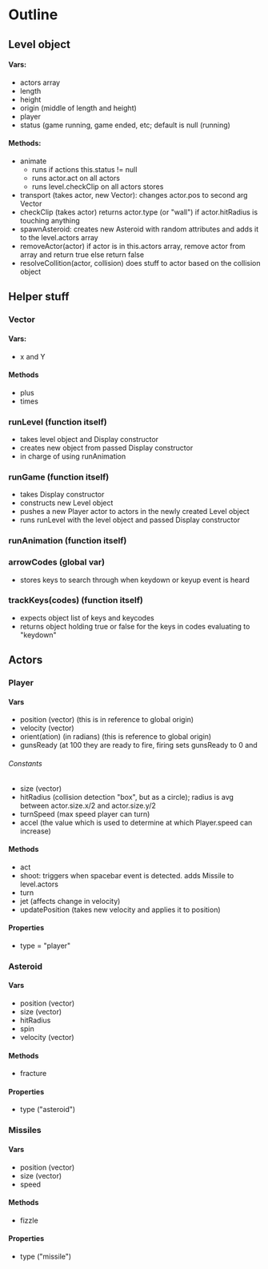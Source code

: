 # Outline
## Level object
#### Vars:
* actors array
* length
* height
* origin (middle of length and height)
* player
* status (game running, game ended, etc; default is null (running)
#### Methods:
* animate  
  * runs if actions this.status != null
  * runs actor.act on all actors
  * runs level.checkClip on all actors stores 
* transport (takes actor, new Vector): changes actor.pos to second arg Vector
* checkClip (takes actor) returns actor.type (or "wall") if actor.hitRadius is touching anything   
* spawnAsteroid: creates new Asteroid with random attributes and adds it to the level.actors array
* removeActor(actor) if actor is in this.actors array, remove actor from array and return true else return false
* resolveCollition(actor, collision) does stuff to actor based on the collision object

## Helper stuff
### Vector
#### Vars:
* x and Y
#### Methods
* plus
* times

### runLevel (function itself)
* takes level object and Display constructor
* creates new object from passed Display constructor
* in charge of using runAnimation

### runGame (function itself)
* takes Display constructor
* constructs new Level object 
* pushes a new Player actor to actors in the newly created Level object
* runs runLevel with the level object and passed Display constructor


### runAnimation (function itself)
### arrowCodes (global var)
* stores keys to search through when keydown or keyup event is heard
### trackKeys(codes) (function itself)
* expects object list of keys and keycodes
* returns object holding true or false for the keys in codes evaluating to "keydown"

## Actors

### Player
#### Vars
* position (vector) (this is in reference to global origin)
* velocity (vector) 
* orient(ation) (in radians) (this is reference to global origin)
* gunsReady (at 100 they are ready to fire, firing sets gunsReady to 0 and 
###### Constants
* size (vector)
* hitRadius (collision detection "box", but as a circle); radius is avg between actor.size.x/2 and actor.size.y/2
* turnSpeed (max speed player can turn)
* accel (the value which is used to determine at which Player.speed can increase)
#### Methods
* act
* shoot: triggers when spacebar event is detected. adds Missile to level.actors
* turn
* jet (affects change in velocity)
* updatePosition (takes new velocity and applies it to position)
#### Properties
* type = "player"

### Asteroid
#### Vars
* position (vector)
* size (vector)
* hitRadius
* spin 
* velocity (vector)
#### Methods
* fracture
#### Properties
* type ("asteroid")

### Missiles
#### Vars
* position (vector)
* size (vector)
* speed
#### Methods
* fizzle
#### Properties
* type ("missile")

